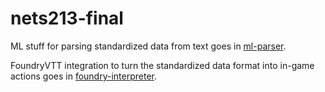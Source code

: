# nets213-final

ML stuff for parsing standardized data from text goes in [ml-parser](ml-parser).

FoundryVTT integration to turn the standardized data format into in-game 
actions goes in [foundry-interpreter](foundry-interpreter).
